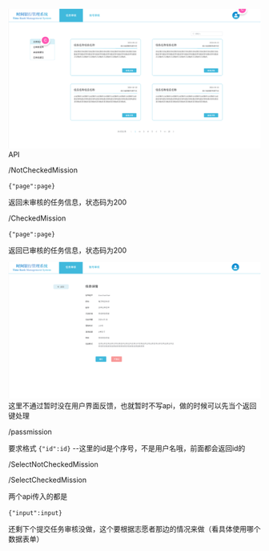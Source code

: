 ![img.png](img.png)
API

/NotCheckedMission

``{"page":page}``

返回未审核的任务信息，状态码为200

/CheckedMission

``{"page":page}``

返回已审核的任务信息，状态码为200

![img_1.png](img_1.png)
这里不通过暂时没在用户界面反馈，也就暂时不写api，做的时候可以先当个返回键处理

/passmission

要求格式
``{"id":id}`` --这里的id是个序号，不是用户名哦，前面都会返回id的

/SelectNotCheckedMission

/SelectCheckedMission

两个api传入的都是

``{"input":input}``

还剩下个提交任务审核没做，这个要根据志愿者那边的情况来做（看具体使用哪个数据表单）